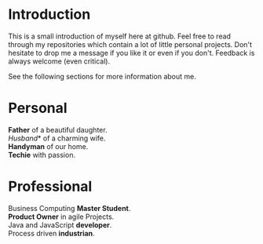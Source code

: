 # Introduction 

This is a small introduction of myself here at github. Feel free to read through my repositories which contain a lot of little personal projects. Don't hesitate to drop me a message if you like it or even if you don't. 
Feedback is always welcome (even critical). 

See the following sections for more information about me.

# Personal 

**Father** of a beautiful daughter.    
*Husband** of a charming wife.    
**Handyman** of our home.    
**Techie** with passion.    

# Professional

Business Computing **Master Student**.    
**Product Owner** in agile Projects.    
Java and JavaScript **developer**.    
Process driven **industrian**.    



